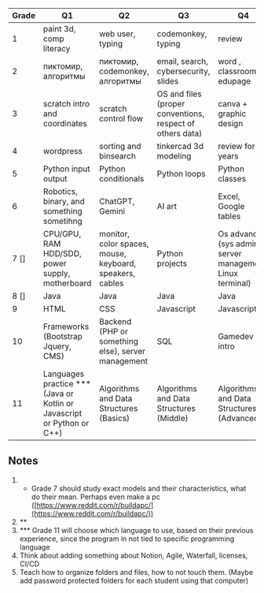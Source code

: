 | Grade | Q1                                                                     | Q2                                                       | Q3                                                        | Q4                                                         |
| ----- | ---------------------------------------------------------------------- | -------------------------------------------------------- | --------------------------------------------------------- | ---------------------------------------------------------- |
| 1     | paint 3d, comp literacy                                                | web user, typing                                         | codemonkey, typing                                        | review                                                     |
| 2     | пиктомир, алгоритмы                                                    | пиктомир, codemonkey, алгоритмы                          | email, search, cybersecurity, slides                      | word , classroom, edupage                                  |
| 3     | scratch intro and coordinates                                          | scratch control flow                                     | OS and files (proper conventions, respect of others data) | canva + graphic design                                     |
| 4     | wordpress                                                              | sorting and binsearch                                    | tinkercad 3d modeling                                     | review for 4 years                                         |
| 5     | Python input output                                                    | Python conditionals                                      | Python loops                                              | Python classes                                             |
| 6     | Robotics, binary, and something sometihng                              | ChatGPT, Gemini                                          | AI art                                                    | Excel, Google tables                                       |
| 7 []  | CPU/GPU, RAM HDD/SDD, power supply, motherboard                        | monitor, color spaces, mouse, keyboard, speakers, cables | Python projects                                           | Os advanced (sys admin, server management, Linux terminal) |
| 8 []  | Java<br>                                                               | Java                                                     | Java                                                      | Java                                                       |
| 9     | HTML                                                                   | CSS                                                      | Javascript                                                | Javascript                                                 |
| 10    | Frameworks (Bootstrap Jquery, CMS)                                     | Backend (PHP or something else), server management       | SQL                                                       | Gamedev intro                                              |
| 11    | Languages practice *** (Java or Kotlin or Javascript or Python or C++) | Algorithms and Data Structures (Basics)                  | Algorithms and Data Structures (Middle)                   | Algorithms and Data Structures (Advanced)                  |

## Notes

1. * Grade 7 should study exact models and their characteristics, what do their mean. Perhaps even make a pc ([https://www.reddit.com/r/buildapc/](https://www.reddit.com/r/buildapc/))
2. ** 
3. *** Grade 11 will choose which language to use, based on their previous experience, since the program in not tied to specific programming language
4. Think about adding something about Notion, Agile, Waterfall, licenses, CI/CD
5. Teach how to organize folders and files, how to not touch them. (Maybe add password protected folders for each student using that computer)
